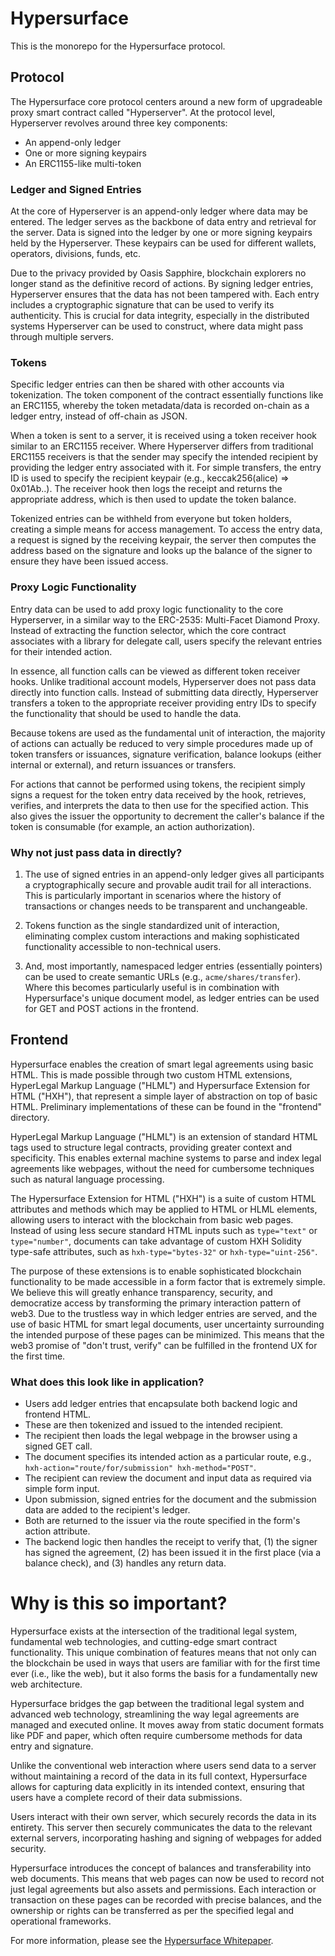 # Hypersurface

This is the monorepo for the Hypersurface protocol.

## Protocol

The Hypersurface core protocol centers around a new form of upgradeable proxy smart contract called "Hyperserver". At the protocol level, Hyperserver revolves around three key components:

- An append-only ledger
- One or more signing keypairs
- An ERC1155-like multi-token

### Ledger and Signed Entries

At the core of Hyperserver is an append-only ledger where data may be entered. The ledger serves as the backbone of data entry and retrieval for the server. Data is signed into the ledger by one or more signing keypairs held by the Hyperserver. These keypairs can be used for different wallets, operators, divisions, funds, etc.

Due to the privacy provided by Oasis Sapphire, blockchain explorers no longer stand as the definitive record of actions. By signing ledger entries, Hyperserver ensures that the data has not been tampered with. Each entry includes a cryptographic signature that can be used to verify its authenticity. This is crucial for data integrity, especially in the distributed systems Hyperserver can be used to construct, where data might pass through multiple servers.

### Tokens

Specific ledger entries can then be shared with other accounts via tokenization. The token component of the contract essentially functions like an ERC1155, whereby the token metadata/data is recorded on-chain as a ledger entry, instead of off-chain as JSON.

When a token is sent to a server, it is received using a token receiver hook similar to an ERC1155 receiver. Where Hyperserver differs from traditional ERC1155 receivers is that the sender may specify the intended recipient by providing the ledger entry associated with it. For simple transfers, the entry ID is used to specify the recipient keypair (e.g., keccak256(alice) => 0x01Ab..). The receiver hook then logs the receipt and returns the appropriate address, which is then used to update the token balance.

Tokenized entries can be withheld from everyone but token holders, creating a simple means for access management. To access the entry data, a request is signed by the receiving keypair, the server then computes the address based on the signature and looks up the balance of the signer to ensure they have been issued access. 

### Proxy Logic Functionality

Entry data can be used to add proxy logic functionality to the core Hyperserver, in a similar way to the ERC-2535: Multi-Facet Diamond Proxy. Instead of extracting the function selector, which the core contract associates with a library for delegate call, users specify the relevant entries for their intended action. 

In essence, all function calls can be viewed as different token receiver hooks. Unlike traditional account models, Hyperserver does not pass data directly into function calls. Instead of submitting data directly, Hyperserver transfers a token to the appropriate receiver providing entry IDs to specify the functionality that should be used to handle the data. 

Because tokens are used as the fundamental unit of interaction, the majority of actions can actually be reduced to very simple procedures made up of token transfers or issuances, signature verification, balance lookups (either internal or external), and return issuances or transfers.  

For actions that cannot be performed using tokens, the recipient simply signs a request for the token entry data received by the hook, retrieves, verifies, and interprets the data to then use for the specified action. This also gives the issuer the opportunity to decrement the caller's balance if the token is consumable (for example, an action authorization). 

### Why not just pass data in directly?

1. The use of signed entries in an append-only ledger gives all participants a cryptographically secure and provable audit trail for all interactions. This is particularly important in scenarios where the history of transactions or changes needs to be transparent and unchangeable.

2. Tokens function as the single standardized unit of interaction, eliminating complex custom interactions and making sophisticated functionality accessible to non-technical users.

3. And, most importantly, namespaced ledger entries (essentially pointers) can be used to create semantic URLs (e.g., `acme/shares/transfer`). Where this becomes particularly useful is in combination with Hypersurface's unique document model, as ledger entries can be used for GET and POST actions in the frontend.

## Frontend

Hypersurface enables the creation of smart legal agreements using basic HTML. This is made possible through two custom HTML extensions, HyperLegal Markup Language ("HLML") and Hypersurface Extension for HTML ("HXH"), that represent a simple layer of abstraction on top of basic HTML. Preliminary implementations of these can be found in the "frontend" directory.

HyperLegal Markup Language ("HLML") is an extension of standard HTML tags used to structure legal contracts, providing greater context and specificity. This enables external machine systems to parse and index legal agreements like webpages, without the need for cumbersome techniques such as natural language processing.

The Hypersurface Extension for HTML ("HXH") is a suite of custom HTML attributes and methods which may be applied to HTML or HLML elements, allowing users to interact with the blockchain from basic web pages. Instead of using less secure standard HTML inputs such as `type="text"` or `type="number"`, documents can take advantage of custom HXH Solidity type-safe attributes, such as `hxh-type="bytes-32"` or `hxh-type="uint-256"`.

The purpose of these extensions is to enable sophisticated blockchain functionality to be made accessible in a form factor that is extremely simple. We believe this will greatly enhance transparency, security, and democratize access by transforming the primary interaction pattern of web3. Due to the trustless way in which ledger entries are served, and the use of basic HTML for smart legal documents, user uncertainty surrounding the intended purpose of these pages can be minimized. This means that the web3 promise of "don't trust, verify" can be fulfilled in the frontend UX for the first time. 

### What does this look like in application?

- Users add ledger entries that encapsulate both backend logic and frontend HTML. 
- These are then tokenized and issued to the intended recipient.
- The recipient then loads the legal webpage in the browser using a signed GET call. 
- The document specifies its intended action as a particular route, e.g., `hxh-action="route/for/submission" hxh-method="POST"`. 
- The recipient can review the document and input data as required via simple form input. 
- Upon submission, signed entries for the document and the submission data are added to the recipient's ledger. 
- Both are returned to the issuer via the route specified in the form's action attribute.
- The backend logic then handles the receipt to verify that, (1) the signer has signed the agreement, (2) has been issued it in the first place (via a balance check), and (3) handles any return data.

# Why is this so important?

Hypersurface exists at the intersection of the traditional legal system, fundamental web technologies, and cutting-edge smart contract functionality. This unique combination of features means that not only can the blockchain be used in ways that users are familiar with for the first time ever (i.e., like the web), but it also forms the basis for a fundamentally new web architecture.

Hypersurface bridges the gap between the traditional legal system and advanced web technology, streamlining the way legal agreements are managed and executed online. It moves away from static document formats like PDF and paper, which often require cumbersome methods for data entry and signature.

Unlike the conventional web interaction where users send data to a server without maintaining a record of the data in its full context, Hypersurface allows for capturing data explicitly in its intended context, ensuring that users have a complete record of their data submissions.

Users interact with their own server, which securely records the data in its entirety. This server then securely communicates the data to the relevant external servers, incorporating hashing and signing of webpages for added security.

Hypersurface introduces the concept of balances and transferability into web documents. This means that web pages can now be used to record not just legal agreements but also assets and permissions. Each interaction or transaction on these pages can be recorded with precise balances, and the ownership or rights can be transferred as per the specified legal and operational frameworks.

For more information, please see the [Hypersurface Whitepaper](https://github.com/hypersurface-protocol/whitepaper).
